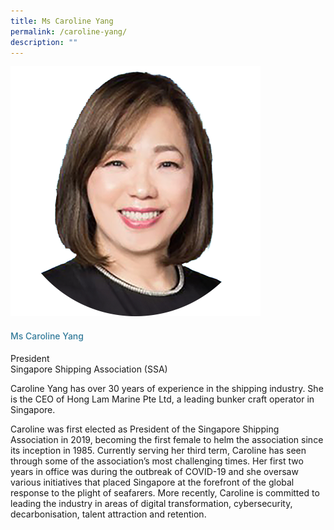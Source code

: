```yaml
---
title: Ms Caroline Yang
permalink: /caroline-yang/
description: ""
---
```

<div class="row"> <div class="col is-3"> <img src="/images/Speakers_23/Session1p2/caroline yang.png"> </div> <div class="col is-9 speaker-details"> <h4>Ms Caroline Yang</h4> <p>President<br>Singapore Shipping Association (SSA) <br> </p> <p>Caroline Yang has over 30 years of experience in the shipping industry. She is the CEO of Hong Lam Marine Pte Ltd, a leading bunker craft operator in Singapore. </p> <p> Caroline was first elected as President of the Singapore Shipping Association in 2019, becoming the first female to helm the association since its inception in 1985. Currently serving her third term, Caroline has seen through some of the association’s most challenging times. Her first two years in office was during the outbreak of COVID-19 and she oversaw various initiatives that placed Singapore at the forefront of the global response to the plight of seafarers. More recently, Caroline is committed to leading the industry in areas of digital transformation, cybersecurity, decarbonisation, talent attraction and retention. </p> </div> </div>





<style type="text/css"> 
    .is-left{
      text-align: left;
    }
    h4{
      font-weight: 500; 
      color: #337B9A !important;
    }
     .speaker-details p { text-align: justified; }
  </style>